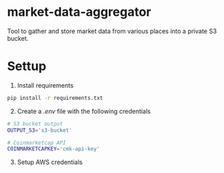 # market-data-aggregator
Tool to gather and store market data from various places into a private S3 bucket.

# Settup

1. Install requirements 
```sh
pip install -r requirements.txt
```
2. Create a *.env* file with the following credentials 

```sh
# S3 bucket output
OUTPUT_S3='s3-bucket'

# Coinmarketcap API
COINMARKETCAPKEY='cmk-api-key'
```

3. Setup AWS credentials